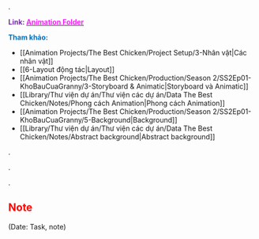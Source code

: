 .

<span style="font-weight:bold; color:rgb(112, 48, 160)">Link: </span>[<span style="font-weight:bold; color:rgb(251, 31, 255)">Animation Folder</span>](file:///D:%5CPROJECTS%5CThe%20Best%20Chicken%5C2.Production%5CSeason%202%5CSS2Ep01-KhoBauCuaGranny%5C8.Animation)

<span style="font-weight:bold; color:rgb(0, 112, 192)">Tham khảo:</span>
* [[Animation Projects/The Best Chicken/Project Setup/3-Nhân vật|Các nhân vật]]
* [[6-Layout động tác|Layout]]
* [[Animation Projects/The Best Chicken/Production/Season 2/SS2Ep01-KhoBauCuaGranny/3-Storyboard & Animatic|Storyboard và Animatic]]
* [[Library/Thư viện dự án/Thư viện các dự án/Data The Best Chicken/Notes/Phong cách Animation|Phong cách Animation]]
* [[Animation Projects/The Best Chicken/Production/Season 2/SS2Ep01-KhoBauCuaGranny/5-Background|Background]]
* [[Library/Thư viện dự án/Thư viện các dự án/Data The Best Chicken/Notes/Abstract background|Abstract background]]

.

.

.

## <span style="color:rgb(255, 0, 0)">Note</span> 
(Date: Task, note)